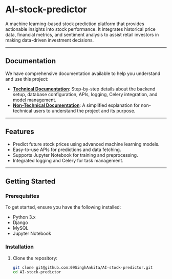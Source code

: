 # AI-stock-predictor

A machine learning-based stock prediction platform that provides actionable insights into stock performance. It integrates historical price data, financial metrics, and sentiment analysis to assist retail investors in making data-driven investment decisions.

---

## Documentation

We have comprehensive documentation available to help you understand and use this project:

- [**Technical Documentation**](TECHNICAL_DOCUMENTATION.md): Step-by-step details about the backend setup, database configuration, APIs, logging, Celery integration, and model management.
- [**Non-Technical Documentation**](NON_TECHNICAL_DOCUMENTATION.md): A simplified explanation for non-technical users to understand the project and its purpose.

---

## Features

- Predict future stock prices using advanced machine learning models.
- Easy-to-use APIs for predictions and data fetching.
- Supports Jupyter Notebook for training and preprocessing.
- Integrated logging and Celery for task management.

---

## Getting Started

### Prerequisites

To get started, ensure you have the following installed:

- Python 3.x
- Django
- MySQL
- Jupyter Notebook

### Installation

1. Clone the repository:
   ```bash
   git clone git@github.com:09SinghAnkita/AI-stock-predictor.git
   cd AI-stock-predictor
